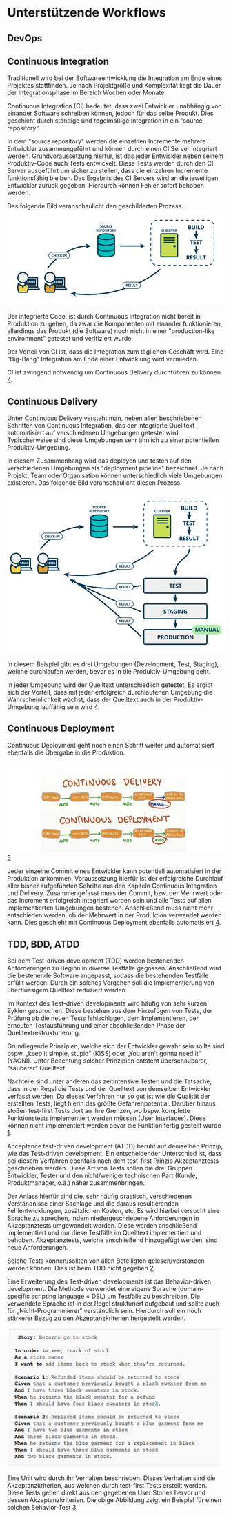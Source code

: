 # Unterstützende Workflows
## DevOps
## Continuous Integration
Traditionell wird bei der Softwareentwicklung die Integration am Ende eines Projektes stattfinden. Je nach Projektgröße und Komplexität liegt die Dauer der Integrationsphase im Bereich Wochen oder Monate.

Continuous Integration (CI) bedeutet, dass zwei Entwickler unabhängig von einander Software schreiben können, jedoch für das selbe Produkt. Dies geschieht durch ständige und regelmäßige Integration in ein "source repository". 

In dem "source repository" werden die einzelnen Incremente mehrere Entwickler zusammengeführt und können durch einen CI Server integriert werden. Grundvoraussetzung hierfür, ist das jeder Entwickler neben seinem Produktiv-Code auch Tests entwickelt. Diese Tests werden durch den CI Server ausgeführt um sicher zu stellen, dass die einzelnen Incremente funktionsfähig bleiben. Das Ergebnis des CI Servers wird an die jeweiligen Entwickler zurück gegeben. Hierdurch können Fehler sofort behoben werden.

Das folgende Bild veranschaulicht den geschilderten Prozess.
![](/assets/CI.png)

Der integrierte Code, ist durch Continuous Integration nicht bereit in Produktion zu gehen, da zwar die Komponenten mit einander funktionieren, allerdings das Produkt (die Software) noch nicht in einer "production-like environment" getestet und verifiziert wurde.

Der Vorteil von CI ist, dass die Integration zum täglichen Geschäft wird. Eine "Big-Bang" Integration am Ende einer Entwicklung wird vermieden.

CI ist zwingend notwendig um Continuous Delivery durchführen zu können [4](../quellen.md).

## Continuous Delivery
Unter Continuous Delivery versteht man, neben allen beschriebenen Schritten von Continuous Integration, das der integrierte Quelltext automatisiert auf verschiedenen  Umgebungen getestet wird. Typischerweise sind diese Umgebungen sehr ähnlich zu einer potentiellen Produktiv-Umgebung.

In diesem Zusammenhang wird das deployen und testen auf den verschiedenen Umgebungen als "deployment pipeline" bezeichnet. Je nach Projekt, Team oder Organisation können unterschiedlich viele Umgebungen existieren. Das folgende Bild veranschaulicht diesen Prozess:

![](/assets/CDelivery.png)

In diesem Beispiel gibt es drei Umgebungen (Development, Test, Staging), welche durchlaufen werden, bevor es in die Produktiv-Umgebung geht. 

In jeder Umgebung wird der Quelltext unterschiedlich getestet. Es ergibt sich der Vorteil, dass mit jeder erfolgreich durchlaufenen Umgebung die Wahrscheinlichkeit wächst, dass der Quelltext auch in der Produktiv-Umgebung lauffähig sein wird [4](../quellen.md).

## Continuous Deployment
Continuous Deployment geht noch einen Schritt weiter und automatisiert ebenfalls die Übergabe in die Produktion.

![](/assets/CDvsCD.png)
[5](../quellen.md)

Jeder einzelne Commit eines Entwickler kann potentiell automatisiert in der Produktion ankommen. Voraussetzung hierfür ist der erfolgreiche Durchlauf aller bisher aufgeführten Schritte aus den Kapiteln Continuous Integration und Delivery. Zusammengefasst muss der Commit, bzw. der Mehrwert oder das Increment erfolgreich integriert worden sein und alle Tests auf allen implementierten Umgebungen bestehen. Anschließend muss nicht mehr entschieden werden, ob der Mehrwert in der Produktion verwendet werden kann. Dies geschieht mit Continuous Deployment ebenfalls automatisiert [4](../quellen.md).

## TDD, BDD, ATDD
Bei dem Test-driven development (TDD) werden bestehenden Anforderungen zu Beginn in diverse Testfälle gegossen. Anschließend wird die bestehende Software angepasst, sodass die bestehenden Testfälle erfüllt werden. Durch ein solches Vorgehen soll die Implementierung von überflüssigem Quelltext reduziert werden.

Im Kontext des Test-driven developments wird häufig von sehr kurzen Zyklen gesprochen. Diese bestehen aus dem Hinzufügen von Tests, der Prüfung ob die neuen Tests fehlschlagen, dem Implementieren, der erneuten Testausführung und einer abschließenden Phase der Quelltextrestrukturierung.

Grundlegende Prinzipien, welche sich der Entwickler gewahr sein sollte sind bspw. „keep it simple, stupid“ (KISS) oder „You aren’t gonna need it“ (YAGNI). Unter Beachtung solcher Prinzipien entsteht überschaubarer, “sauberer” Quelltext. 

Nachteile sind unter anderen das zeitintensive Testen und die Tatsache, dass in der Regel die Tests und der Quelltext von demselben Entwickler verfasst werden. Da dieses Verfahren nur so gut ist wie die Qualität der erstellten Tests, liegt hierin das größte Gefahrenpotential. Darüber hinaus stoßen test-first Tests dort an ihre Grenzen, wo bspw. komplette Funktionstests implementiert werden müssen (User Interfaces). Diese können nicht implementiert werden bevor die Funktion fertig gestellt wurde [1](../quellen.md).

Acceptance test-driven development (ATDD) beruht auf demselben Prinzip, wie das Test-driven development. Ein entscheidender Unterschied ist, dass bei diesem Verfahren ebenfalls nach dem test-first Prinzip Akzeptanztests geschrieben werden. Diese Art von Tests sollen die drei Gruppen Entwickler, Tester und den nicht/weniger technischen Part (Kunde, Produktmanager, o.ä.) näher zusammenbringen. 

Der Anlass hierfür sind die, sehr häufig drastisch, verschiedenen Verständnisse einer Sachlage und die daraus resultierenden Fehlentwicklungen, zusätzlichen Kosten, etc. Es wird hierbei versucht eine Sprache zu sprechen, indem niedergeschriebene Anforderungen in Akzeptanztests umgewandelt werden. Diese werden anschließend implementiert und nur diese Testfälle im Quelltext implementiert und behoben. Akzeptanztests, welche anschließend hinzugefügt werden, sind neue Anforderungen.

Solche Tests können/sollten von allen Beteiligten gelesen/verstanden werden können. Dies ist beim TDD nicht gegeben [2](../quellen.md).

Eine Erweiterung des Test-driven developments ist das Behavior-driven development. Die Methode verwendet eine eigene Sprache (domain-specific scripting language = DSL) um Testfälle zu beschreiben. Die verwendete Sprache ist in der Regel strukturiert aufgebaut und sollte auch für „Nicht-Programmierer“ verständlich sein. Hierdurch soll ein noch stärkerer Bezug zu den Akzeptanzkriterien hergestellt werden.


![](/assets/BDD_Example.png)

Eine Unit wird durch ihr Verhalten beschrieben. Dieses Verhalten sind die Akzeptanzkriterien, aus welchen durch test-first Tests erstellt werden. Diese Tests gehen direkt aus den gegebenen User Stories hervor und dessen Akzeptanzkriterien. Die obige Abbildung zeigt ein Beispiel für einen solchen Behavior-Test [3](../quellen.md).
